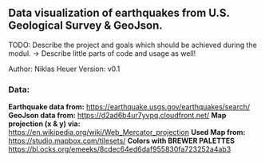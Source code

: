 
## Data visualization of earthquakes from U.S. Geological Survey & GeoJson.

TODO: Describe the project and goals which should be achieved during the modul.
    -> Describe little parts of code and usage as well!

Author: Niklas Heuer
Version: v0.1

### Data:
  
**Earthquake data from:** https://earthquake.usgs.gov/earthquakes/search/
**GeoJson data from:** https://d2ad6b4ur7yvpq.cloudfront.net/
**Map projection (x & y) via:** https://en.wikipedia.org/wiki/Web_Mercator_projection
**Used Map from:** https://studio.mapbox.com/tilesets/
**Colors with BREWER PALETTES** https://bl.ocks.org/emeeks/8cdec64ed6daf955830fa723252a4ab3
